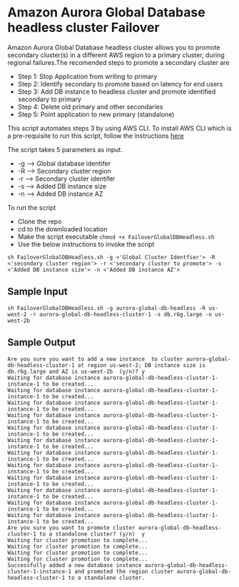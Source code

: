 # Amazon Aurora Global Database headless cluster Failover

Amazon Aurora Global Database headless cluster allows you to promote secondary cluster(s) in a different AWS region to a primary cluster, during regional failures.The recomended steps to promote a secondary cluster are 

- Step 1: Stop Application from writing to primary
- Step 2: Identify secondary to promote based on latency for end users 
- Step 3: Add DB instance to headless cluster and promote identified secondary to primary 
- Step 4: Delete old primary and other secondaries
- Step 5: Point application to new primary (standalone)

This script automates steps 3 by using AWS CLI. To install AWS CLI which is a pre-requisite to run this script, follow the instructions [here](https://docs.aws.amazon.com/cli/latest/userguide/install-cliv2.html)

The script takes 5 parameters as input. 

- -g --> Global database identifer
- -R --> Secondary cluster region
- -r --> Secondary cluster identifer
- -s -->  Added DB instance size
- -n -->  Added DB instance AZ


To run the script

- Clone the repo
- cd to the downloaded location
- Make the script executable ```chmod +x FailoverGlobalDBHeadless.sh ```
- Use the below instructions to invoke the script
```
sh FailoverGlobalDBHeadless.sh -g <'Global Cluster Identfier'> -R <'secondary cluster region'> -r <'secondary cluster to promote'> -s <'Added DB instance size'> -n <'Added DB instance AZ'>

```

## Sample Input
```
sh FailoverGlobalDBHeadless.sh -g aurora-global-db-headless -R us-west-2 -r aurora-global-db-headless-cluster-1 -s db.r6g.large -n us-west-2b
```

## Sample Output

```
Are you sure you want to add a new instance  to cluster aurora-global-db-headless-cluster-1 at region us-west-2; DB instance size is db.r6g.large and AZ is us-west-2b  (y/n)? y
Waiting for database instance aurora-global-db-headless-cluster-1-instance-1 to be created...
Waiting for database instance aurora-global-db-headless-cluster-1-instance-1 to be created...
Waiting for database instance aurora-global-db-headless-cluster-1-instance-1 to be created...
Waiting for database instance aurora-global-db-headless-cluster-1-instance-1 to be created...
Waiting for database instance aurora-global-db-headless-cluster-1-instance-1 to be created...
Waiting for database instance aurora-global-db-headless-cluster-1-instance-1 to be created...
Waiting for database instance aurora-global-db-headless-cluster-1-instance-1 to be created...
Waiting for database instance aurora-global-db-headless-cluster-1-instance-1 to be created...
Waiting for database instance aurora-global-db-headless-cluster-1-instance-1 to be created...
Waiting for database instance aurora-global-db-headless-cluster-1-instance-1 to be created...
Waiting for database instance aurora-global-db-headless-cluster-1-instance-1 to be created...
Waiting for database instance aurora-global-db-headless-cluster-1-instance-1 to be created...
Are you sure you want to promote cluster aurora-global-db-headless-cluster-1 to a standalone cluster? (y/n)  y
Waiting for cluster promotion to complete...
Waiting for cluster promotion to complete...
Waiting for cluster promotion to complete...
Waiting for cluster promotion to complete...
Successfully added a new database instance aurora-global-db-headless-cluster-1-instance-1 and promoted the region cluster aurora-global-db-headless-cluster-1 to a standalone cluster.
```
